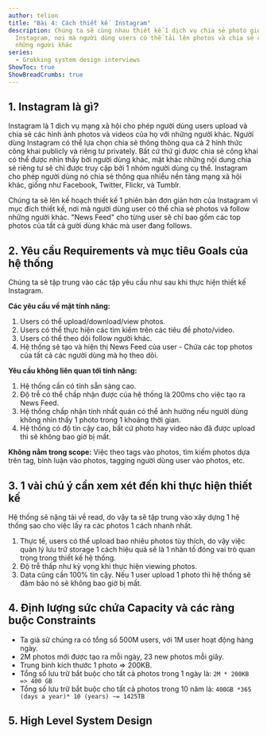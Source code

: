 ```yaml
---
author: telion
title: "Bài 4: Cách thiết kế  Instagram"
description: Chúng ta sẽ cùng nhau thiết kế 1 dịch vụ chia sẻ photo giống như
  Instagram, nơi mà người dùng users có thể tải lên photos và chia sẻ chúng với
  những người khác
series:
  - Grokking system design interviews
ShowToc: true
ShowBreadCrumbs: true
---
```

## 1. Instagram là gì?

Instagram là 1 dịch vụ mạng xã hội cho phép người dùng users upload và chia sẻ các hình ảnh photos và videos của họ với những người khác. Người dùng Instagram có thể lựa chọn chia sẻ thông thông qua cả 2 hình thức công khai publicly và riêng tư privately. Bất cứ thứ gì được chia sẻ công khai có thể được nhìn thấy bởi người dùng khác, mặt khác những nội dung chia sẻ riêng tư sẽ chỉ được truy cập bởi 1 nhóm người dùng cụ thể. Instagram cho phép người dùng nó chia sẻ thông qua nhiều nền tảng mạng xã hội khác, giống như Facebook, Twitter, Flickr, và Tumblr.

Chúng ta sẽ lên kế hoạch thiết kế 1 phiên bản đơn giản hơn của Instagram vì mục đích thiết kế, nơi mà người dùng user có thể chia sẻ photos và follow những người khác. "News Feed" cho từng user sẽ chỉ bao gồm các top photos của tất cả gười dùng khác mà user đang follows.

## 2. Yêu cầu Requirements và mục tiêu Goals của hệ thống

Chúng ta sẽ tập trung vào các tập yêu cầu như sau khi thực hiện thiết kế  Instagram.

**Các yêu cầu về mặt tính năng:**

1. Users có thể upload/download/view photos.
2. Users có thể thực hiện các tìm kiếm trên các tiêu đề photo/video.
3. Users có thể theo dõi follow người khác.
4. Hệ thống sẽ tạo và hiện thị News Feed của user - Chứa các top photos của tất cả các người dùng mà họ theo dõi.

**Yêu cầu không liên quan tới tính năng:**

1. Hệ thống cần có tính sẵn sàng cao.
2. Độ trễ có thể chấp nhận được của hệ thống là 200ms cho việc tạo ra News Feed.
3. Hệ thống chấp nhận tính nhất quán có thể ảnh hưởng nếu người dùng không nhìn thấy 1 photo trong 1 khoảng thời gian.
4. Hệ thống có độ tin cậy cao, bất cứ photo hay video nào đã được upload thì sẽ không bao giờ bị mất.

**Không nằm trong scope:** Việc theo tags vào photos, tìm kiếm photos dựa trên tag, bình luận vào photos, tagging người dùng user vào photos, etc.

## 3. 1 vài chú ý cần xem xét đến khi thực hiện thiết kế

Hệ thống sẽ nặng tải về read, do vậy ta sẽ tập trung vào xây dựng 1 hệ thống sao cho việc lấy ra các photos 1 cách nhanh nhất.

1. Thực tế, users có thể upload bao nhiêu photos tùy thích, do vậy việc quản lý lưu trữ storage 1 cách hiệu quả sẽ là 1 nhân tố đóng vai trò quan trọng trong thiết kế hệ thống.
2. Độ trễ thấp như kỳ vọng khi thực hiện viewing photos.
3. Data cũng cần 100% tin cậy. Nếu 1 user upload 1 photo thì hệ thống sẽ đảm bảo nó sẽ không bao giờ bị mất.

## 4. Định lượng sức chứa Capacity và các ràng buộc Constraints

- Ta giả sử chúng ra có tổng số  500M users, với 1M user hoạt động hàng ngày.
- 2M photos mới được tạo ra mỗi ngày, 23 new photos mỗi giây.
- Trung bình kích thước 1 photo => 200KB.
- Tổng số  lưu trữ bắt buộc cho tất cả photos trong 1 ngày là: ```2M * 200KB => 400 GB```
- Tổng số  lưu trữ bắt buộc cho tất cả photos trong 10 năm là: ```400GB *365 (days a year)* 10 (years) ~= 1425TB```

## 5. High Level System Design